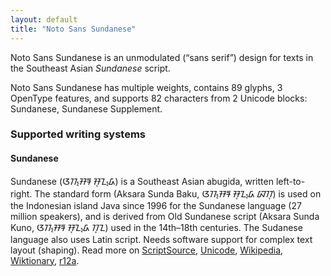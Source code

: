 ```yaml
---
layout: default
title: "Noto Sans Sundanese"
---
```

Noto Sans Sundanese is an unmodulated (“sans serif”) design for texts in the Southeast Asian _Sundanese_ script. 

Noto Sans Sundanese has multiple weights, contains 89 glyphs, 3 OpenType features, and supports 82 characters from 2 Unicode blocks: Sundanese, Sundanese Supplement.


### Supported writing systems


#### Sundanese

Sundanese (<span class='autonym'>ᮃᮊ᮪ᮞᮛ ᮞᮥᮔ᮪ᮓ</span>) is a Southeast Asian abugida, written left-to-right. The standard form (Aksara Sunda Baku, <span class='autonym'>ᮃᮊ᮪ᮞᮛ ᮞᮥᮔ᮪ᮓ ᮘᮊᮥ</span>) is used on the Indonesian island Java since 1996 for the Sundanese language (27 million speakers), and is derived from Old Sundanese script (Aksara Sunda Kuno, <span class='autonym'>ᮃᮊ᮪ᮞᮛ ᮞᮥᮔ᮪ᮓ ᮊᮥᮔ</span>) used in the 14th–18th centuries. The Sudanese language also uses Latin script. Needs software support for complex text layout (shaping). Read more on [ScriptSource](https://scriptsource.org/scr/Sund), [Unicode](https://www.unicode.org/versions/Unicode13.0.0/ch17.pdf#G27244), [Wikipedia](https://en.wikipedia.org/wiki/ISO_15924:Sund), [Wiktionary](https://en.wiktionary.org/wiki/Category:Sundanese_script), [r12a](https://r12a.github.io/scripts/links?iso=Sund).

